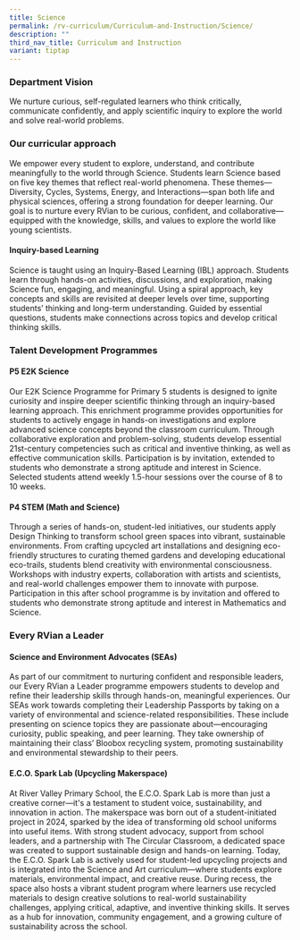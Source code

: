 ```yaml
---
title: Science
permalink: /rv-curriculum/Curriculum-and-Instruction/Science/
description: ""
third_nav_title: Curriculum and Instruction
variant: tiptap
---
```

<h3>Department Vision </h3>
<p>We nurture curious, self-regulated learners who think critically, communicate
confidently, and apply scientific inquiry to explore the world and solve
real-world problems.</p>
<h3>Our curricular approach </h3>
<p>We empower every student to explore, understand, and contribute meaningfully
to the world through Science. Students learn Science based on five key
themes that reflect real-world phenomena. These themes—Diversity, Cycles,
Systems, Energy, and Interactions—span both life and physical sciences,
offering a strong foundation for deeper learning. Our goal is to nurture
every RVian to be curious, confident, and collaborative— equipped with
the knowledge, skills, and values to explore the world like young scientists.</p>
<h4>Inquiry-based Learning</h4>
<p>Science is taught using an Inquiry-Based Learning (IBL) approach. Students
learn through hands-on activities, discussions, and exploration, making
Science fun, engaging, and meaningful. Using a spiral approach, key concepts
and skills are revisited at deeper levels over time, supporting students’
thinking and long-term understanding. Guided by essential questions, students
make connections across topics and develop critical thinking skills.</p>
<h3><strong>Talent Development Programmes</strong></h3>
<h4>P5 E2K Science </h4>
<p>Our E2K Science Programme for Primary 5 students is designed to ignite
curiosity and inspire deeper scientific thinking through an inquiry-based
learning approach. This enrichment programme provides opportunities for
students to actively engage in hands-on investigations and explore advanced
science concepts beyond the classroom curriculum. Through collaborative
exploration and problem-solving, students develop essential 21st-century
competencies such as critical and inventive thinking, as well as effective
communication skills. Participation is by invitation, extended to students
who demonstrate a strong aptitude and interest in Science. Selected students
attend weekly 1.5-hour sessions over the course of 8 to 10 weeks.</p>
<h4>P4 STEM (Math and Science) </h4>
<p>Through a series of hands-on, student-led initiatives, our students apply
Design Thinking to transform school green spaces into vibrant, sustainable
environments. From crafting upcycled art installations and designing eco-friendly
structures to curating themed gardens and developing educational eco-trails,
students blend creativity with environmental consciousness. Workshops with
industry experts, collaboration with artists and scientists, and real-world
challenges empower them to innovate with purpose. Participation in this
after school programme is by invitation and offered to students who demonstrate
strong aptitude and interest in Mathematics and Science.</p>
<h3><strong>Every RVian a Leader </strong></h3>
<h4>Science and Environment Advocates (SEAs) </h4>
<p>As part of our commitment to nurturing confident and responsible leaders,
our Every RVian a Leader programme empowers students to develop and refine
their leadership skills through hands-on, meaningful experiences. Our SEAs
work towards completing their Leadership Passports by taking on a variety
of environmental and science-related responsibilities. These include presenting
on science topics they are passionate about—encouraging curiosity, public
speaking, and peer learning. They take ownership of maintaining their class’
Bloobox recycling system, promoting sustainability and environmental stewardship
to their peers.</p>
<h4><strong>E.C.O. Spark Lab (Upcycling Makerspace)</strong></h4>
<p>At River Valley Primary School, the E.C.O. Spark Lab is more than just
a creative corner—it's a testament to student voice, sustainability, and
innovation in action. The makerspace was born out of a student-initiated
project in 2024, sparked by the idea of transforming old school uniforms
into useful items. With strong student advocacy, support from school leaders,
and a partnership with The Circular Classroom, a dedicated space was created
to support sustainable design and hands-on learning. Today, the E.C.O.
Spark Lab is actively used for student-led upcycling projects and is integrated
into the Science and Art curriculum—where students explore materials, environmental
impact, and creative reuse. During recess, the space also hosts a vibrant
student program where learners use recycled materials to design creative
solutions to real-world sustainability challenges, applying critical, adaptive,
and inventive thinking skills. It serves as a hub for innovation, community
engagement, and a growing culture of sustainability across the school.</p>